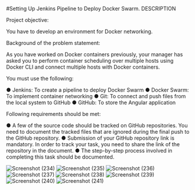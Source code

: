 #Setting Up Jenkins Pipeline to Deploy Docker Swarm.
DESCRIPTION

Project objective: 

You have to develop an environment for Docker networking. 


Background of the problem statement: 

As you have worked on Docker containers previously, your manager has asked you to perform container scheduling over multiple hosts using Docker CLI and connect multiple hosts with Docker containers.


You must use the following: 

● Jenkins: To create a pipeline to deploy Docker Swarm
● Docker Swarm: To implement container networking
● Git: To connect and push files from the local system to GitHub 
● GitHub: To store the Angular application


Following requirements should be met: 

● A few of the source code should be tracked on GitHub repositories. You need to document the tracked files that are ignored during the final push to the GitHub repository.
● Submission of your GitHub repository link is mandatory. In order to track your task, you need to share the link of the repository in the document.
● The step-by-step process involved in completing this task should be documented.

![Screenshot (234)](https://user-images.githubusercontent.com/87662840/194335448-3bc21ee5-66ce-4379-8c1e-70e4077cda28.png)
![Screenshot (235)](https://user-images.githubusercontent.com/87662840/194335470-0dd4952f-3c28-4f7c-8b7e-c529227f2890.png)
![Screenshot (236)](https://user-images.githubusercontent.com/87662840/194335499-ca29b2b2-400f-4760-b2f1-0f17de808ae6.png)
![Screenshot (237)](https://user-images.githubusercontent.com/87662840/194335527-6c30e7f5-b9c2-4322-bd64-fd5f6ee547d8.png)
![Screenshot (238)](https://user-images.githubusercontent.com/87662840/194335557-7da3b1fa-b8be-42a3-b4c6-57b254704598.png)
![Screenshot (239)](https://user-images.githubusercontent.com/87662840/194335595-3663dcc4-b5a3-44a6-a6db-1de026f219e5.png)
![Screenshot (240)](https://user-images.githubusercontent.com/87662840/194335615-fe771b73-b924-4342-9328-842eab0ed705.png)
![Screenshot (241)](https://user-images.githubusercontent.com/87662840/194335632-6409b055-b80d-46c1-bf13-d28f42a20de4.png)

